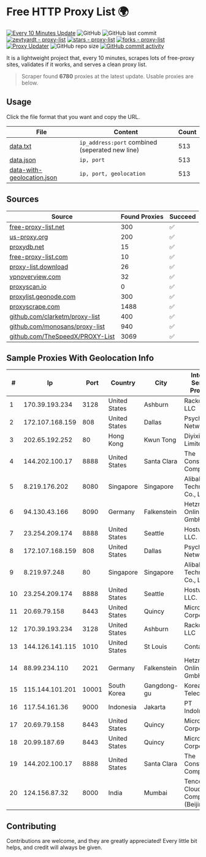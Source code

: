 
# Free HTTP Proxy List 🌍

[![Every 10 Minutes Update](https://github.com/mertguvencli/http-proxy-list/actions/workflows/main.yml/badge.svg?branch=main)](https://github.com/mertguvencli/http-proxy-list/actions/workflows/main.yml)
![GitHub](https://img.shields.io/github/license/mertguvencli/http-proxy-list)
![GitHub last commit](https://img.shields.io/github/last-commit/mertguvencli/http-proxy-list)
[![zevtyardt - proxy-list](https://img.shields.io/static/v1?label=zevtyardt&message=proxy-list&color=blue&logo=github)](https://github.com/zevtyardt/proxy-list "Go to GitHub repo")
[![stars - proxy-list](https://img.shields.io/github/stars/zevtyardt/proxy-list?style=social)](https://github.com/zevtyardt/proxy-list)
[![forks - proxy-list](https://img.shields.io/github/forks/zevtyardt/proxy-list?style=social)](https://github.com/zevtyardt/proxy-list)
[![Proxy Updater](https://github.com/zevtyardt/proxy-list/workflows/Proxy%20Updater/badge.svg)](https://github.com/zevtyardt/proxy-list/actions?query=workflow:"Proxy+Updater")
![GitHub repo size](https://img.shields.io/github/repo-size/zevtyardt/proxy-list)
[![GitHub commit activity](https://img.shields.io/github/commit-activity/m/zevtyardt/proxy-list?logo=commits)](https://github.com/zevtyardt/proxy-list/commits/main)

It is a lightweight project that, every 10 minutes, scrapes lots of free-proxy sites, validates if it works, and serves a clean proxy list.

> Scraper found **6780** proxies at the latest update. Usable proxies are below.

## Usage

Click the file format that you want and copy the URL.

|File|Content|Count|
|----|-------|-----|
|[data.txt](https://raw.githubusercontent.com/mertguvencli/http-proxy-list/main/proxy-list/data.txt)|`ip_address:port` combined (seperated new line)|513|
|[data.json](https://raw.githubusercontent.com/mertguvencli/http-proxy-list/main/proxy-list/data.json)|`ip, port`|513|
|[data-with-geolocation.json](https://raw.githubusercontent.com/mertguvencli/http-proxy-list/main/proxy-list/data-with-geolocation.json)|`ip, port, geolocation`|513|

## Sources

|Source|Found Proxies|Succeed|
|------|-------------|-------|
|[free-proxy-list.net](https://free-proxy-list.net)|300|✅|
|[us-proxy.org](https://www.us-proxy.org)|200|✅|
|[proxydb.net](http://proxydb.net)|15|✅|
|[free-proxy-list.com](https://free-proxy-list.com/?page=&port=&type%5B%5D=http&type%5B%5D=https&up_time=0&search=Search)|10|✅|
|[proxy-list.download](https://www.proxy-list.download/HTTP)|26|✅|
|[vpnoverview.com](https://vpnoverview.com/privacy/anonymous-browsing/free-proxy-servers)|32|✅|
|[proxyscan.io](https://www.proxyscan.io)|0|✅|
|[proxylist.geonode.com](https://proxylist.geonode.com/api/proxy-list?limit=300&page=1&sort_by=lastChecked&sort_type=desc&protocols=http,https)|300|✅|
|[proxyscrape.com](https://api.proxyscrape.com/v2/?request=displayproxies&protocol=http&timeout=10000&country=all&ssl=all&anonymity=all)|1488|✅|
|[github.com/clarketm/proxy-list](https://raw.githubusercontent.com/clarketm/proxy-list/master/proxy-list-raw.txt)|400|✅|
|[github.com/monosans/proxy-list](https://raw.githubusercontent.com/monosans/proxy-list/main/proxies/http.txt)|940|✅|
|[github.com/TheSpeedX/PROXY-List](https://raw.githubusercontent.com/TheSpeedX/PROXY-List/master/http.txt)|3069|✅|


## Sample Proxies With Geolocation Info

|#|Ip|Port|Country|City|Internet Service Provider|
|-|--|----|-------|----|-------------------------|
|1|170.39.193.234|3128|United States|Ashburn|Rackdog, LLC|
|2|172.107.168.159|808|United States|Dallas|Psychz Networks|
|3|202.65.192.252|80|Hong Kong|Kwun Tong|Diyixian.com Limited|
|4|144.202.100.17|8888|United States|Santa Clara|The Constant Company|
|5|8.219.176.202|8080|Singapore|Singapore|Alibaba (US) Technology Co., Ltd.|
|6|94.130.43.166|8090|Germany|Falkenstein|Hetzner Online GmbH|
|7|23.254.209.174|8888|United States|Seattle|Hostwinds LLC.|
|8|172.107.168.159|808|United States|Dallas|Psychz Networks|
|9|8.219.97.248|80|Singapore|Singapore|Alibaba (US) Technology Co., Ltd.|
|10|23.254.209.174|8888|United States|Seattle|Hostwinds LLC.|
|11|20.69.79.158|8443|United States|Quincy|Microsoft Corporation|
|12|170.39.193.234|3128|United States|Ashburn|Rackdog, LLC|
|13|144.126.141.115|1010|United States|St Louis|Contabo Inc.|
|14|88.99.234.110|2021|Germany|Falkenstein|Hetzner Online GmbH|
|15|115.144.101.201|10001|South Korea|Gangdong-gu|Korea Telecom|
|16|117.54.161.36|9000|Indonesia|Jakarta|PT IndoInternet|
|17|20.69.79.158|8443|United States|Quincy|Microsoft Corporation|
|18|20.99.187.69|8443|United States|Quincy|Microsoft Corporation|
|19|144.202.100.17|8888|United States|Santa Clara|The Constant Company|
|20|124.156.87.32|8000|India|Mumbai|Tencent Cloud Computing (Beijing) Co|



## Contributing

Contributions are welcome, and they are greatly appreciated! Every
little bit helps, and credit will always be given.

